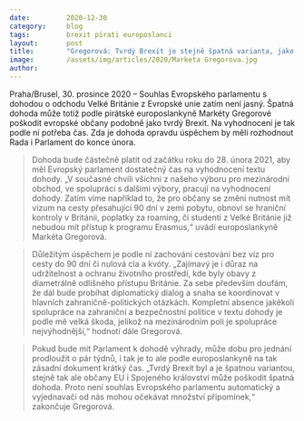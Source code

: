 ```yaml
---
date:         2020-12-30
category:     blog
tags:         brexit pirati europoslanci
layout:       post
title:        "Gregorová: Tvrdý Brexit je stejně špatná varianta, jako dohoda za každou cenu"
image:        /assets/img/articles/2020/Marketa Gregorova.jpg
author:       
---
```


Praha/Brusel, 30. prosince 2020 – Souhlas Evropského parlamentu s dohodou o odchodu Velké Británie z Evropské unie zatím není jasný. Špatná dohoda může totiž podle pirátské europoslankyně Markéty Gregorové poškodit evropské občany podobně jako tvrdý Brexit. Na vyhodnocení je tak podle ní potřeba čas. Zda je dohoda opravdu úspěchem by měli rozhodnout Rada i Parlament do konce února.

 

> Dohoda bude částečně platit od začátku roku do 28. února 2021, aby měl Evropský parlament dostatečný čas na vyhodnocení textu dohody. „V současné chvíli všichni z našeho výboru pro mezinárodní obchod, ve spolupráci s dalšími výbory, pracují na vyhodnocení dohody. Zatím víme například to, že pro občany se změní nutnost mít vízum na cesty přesahující 90 dní v zemi pobytu, obnoví se hraniční kontroly v Británii, poplatky za roaming, či studenti z Velké Británie již nebudou mít přístup k programu Erasmus,“ uvádí europoslankyně Markéta Gregorová.

 

> Důležitým úspěchem je podle ní zachování cestování bez víz pro cesty do 90 dní či nulová cla a kvóty. „Zajímavý je i důraz na udržitelnost a ochranu životního prostředí, kde byly obavy z diametrálně odlišného přístupu Británie. Za sebe především doufám, že dál bude probíhat diplomatický dialog a snaha se koordinovat v hlavních zahraničně-politických otázkách. Kompletní absence jakékoli spolupráce na zahraniční a bezpečnostní politice v textu dohody je podle mě velká škoda, jelikož na mezinárodním poli je spolupráce nejvýhodnější,“ hodnotí dále Gregorová.

 

> Pokud bude mít Parlament k dohodě výhrady, může dobu pro jednání prodloužit o pár týdnů, i tak je to ale podle europoslankyně na tak zásadní dokument krátký čas. „Tvrdý Brexit byl a je špatnou variantou, stejně tak ale občany EU i Spojeného království může poškodit špatná dohoda. Proto není souhlas Evropského parlamentu automatický a vyjednavači od nás mohou očekávat množství připomínek,“ zakončuje Gregorová.

 
